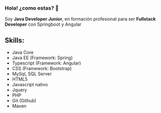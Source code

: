 ### Hola! ¿como estas? 👋

Soy **Java Developer Junior**, en formación profesional para ser **Fullstack Developer** con Springboot y Angular 

## Skills:
 - Java Core
 - Java EE    (Framework: Spring)
 - Typescript (Framework: Angular)
 - CSS        (Framework: Bootstrap)
 - MySql, SQL Server       
 - HTML5
 - Javascript nativo
 - Jquery
 - PHP
 - Git       (Github)
 - Maven     

